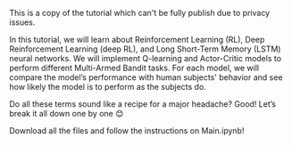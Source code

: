 This is a copy of the tutorial which can't be fully publish due to privacy issues.

In this tutorial, we will learn about Reinforcement Learning (RL), Deep Reinforcement Learning (deep RL), and Long Short-Term Memory (LSTM) neural networks. We will implement Q-learning and Actor-Critic models to perform different Multi-Armed Bandit tasks. For each model, we will compare the model’s performance with human subjects' behavior and see how likely the model is to perform as the subjects do.

Do all these terms sound like a recipe for a major headache? Good! Let’s break it all down one by one 😊

Download all the files and follow the instructions on Main.ipynb!
